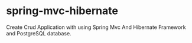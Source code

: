 # spring-mvc-hibernate
Create Crud Application with using Spring Mvc And Hibernate Framework and PostgreSQL database.
